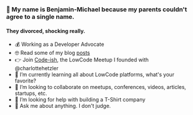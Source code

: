 ### 👋 My name is Benjamin-Michael because my parents couldn't agree to a single name.
#### They divorced, shocking really.

- 💰 Working as a Developer Advocate 
- 🤓 Read some of my blog [posts](https://developer.vonage.com/en/blog/authors/benjamin-aronov)
- 👉 Join [Code-ish](https://www.meetup.com/codeish-tlv/), the LowCode Meetup I founded with @charlottehetzler
- 🌱 I’m currently learning all about LowCode platforms, what's your favorite?
- 👯 I’m looking to collaborate on meetups, conferences, videos, articles, startups, etc.
- 🤔 I’m looking for help with building a T-Shirt company
- 💬 Ask me about anything. I don't judge.

<!--
**ruskibenya/ruskibenya** is a ✨ _special_ ✨ repository because its `README.md` (this file) appears on your GitHub profile.

Here are some ideas to get you started:

- 🔭 I’m currently working on ...
- 🌱 I’m currently learning ...
- 👯 I’m looking to collaborate on ...
- 🤔 I’m looking for help with ...
- 💬 Ask me about ...
- 📫 How to reach me: ...
- 😄 Pronouns: ...
- ⚡ Fun fact: ...
-->

